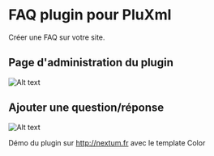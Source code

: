 FAQ plugin pour PluXml
=========

Créer une FAQ sur votre site.




Page d'administration du plugin
--------------

![Alt text](http://nextum.fr/faq.png)

Ajouter une question/réponse
---------------

![Alt text](http://nextum.fr/faq2.png)





Démo du plugin sur http://nextum.fr  avec le template Color 



